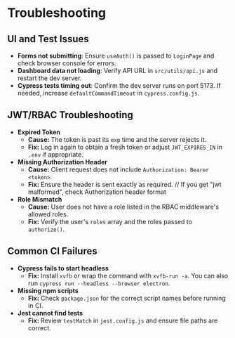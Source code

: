 # Troubleshooting

## UI and Test Issues
- **Forms not submitting**: Ensure `useAuth()` is passed to `LoginPage` and check browser console for errors.
- **Dashboard data not loading**: Verify API URL in `src/utils/api.js` and restart the dev server.
- **Cypress tests timing out**: Confirm the dev server runs on port 5173. If needed, increase `defaultCommandTimeout` in `cypress.config.js`.

## JWT/RBAC Troubleshooting
- **Expired Token**
  - **Cause:** The token is past its `exp` time and the server rejects it.
  - **Fix:** Log in again to obtain a fresh token or adjust `JWT_EXPIRES_IN` in `.env` if appropriate.
- **Missing Authorization Header**
  - **Cause:** Client request does not include `Authorization: Bearer <token>`.
  - **Fix:** Ensure the header is sent exactly as required. // If you get "jwt malformed", check Authorization header format
- **Role Mismatch**
  - **Cause:** User does not have a role listed in the RBAC middleware's allowed roles.
  - **Fix:** Verify the user's `roles` array and the roles passed to `authorize()`.

## Common CI Failures
- **Cypress fails to start headless**
  - **Fix:** Install `xvfb` or wrap the command with `xvfb-run -a`. You can also run `cypress run --headless --browser electron`.
- **Missing npm scripts**
  - **Fix:** Check `package.json` for the correct script names before running in CI.
- **Jest cannot find tests**
  - **Fix:** Review `testMatch` in `jest.config.js` and ensure file paths are correct.
